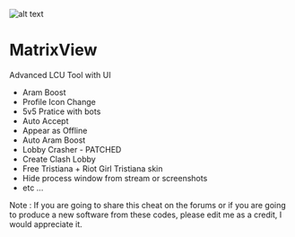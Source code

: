 ![alt text](https://raw.githubusercontent.com/Lufzys/MatrixView/main/MatrixView.ico?raw=true) 
# MatrixView
Advanced LCU Tool with UI
- Aram Boost
- Profile Icon Change
- 5v5 Pratice with bots
- Auto Accept
- Appear as Offline
- Auto Aram Boost
- Lobby Crasher - PATCHED
- Create Clash Lobby
- Free Tristiana + Riot Girl Tristiana skin
- Hide process window from stream or screenshots
- etc ...

Note : If you are going to share this cheat on the forums or if you are going to produce a new software from these codes, please edit me as a credit, I would appreciate it.
